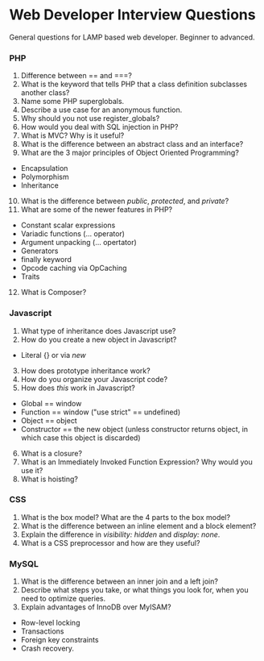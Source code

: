 Web Developer Interview Questions
=======================

General questions for LAMP based web developer. Beginner to advanced.

### PHP

1. Difference between == and ===?
2. What is the keyword that tells PHP that a class definition subclasses another class?
3. Name some PHP superglobals.
4. Describe a use case for an anonymous function.
5. Why should you not use register_globals?
6. How would you deal with SQL injection in PHP?
7. What is MVC? Why is it useful?
8. What is the difference between an abstract class and an interface?
9. What are the 3 major principles of Object Oriented Programming?
  * Encapsulation
  * Polymorphism
  * Inheritance
10. What is the difference between _public_, _protected_, and _private_?
11. What are some of the newer features in PHP?
  * Constant scalar expressions
  * Variadic functions (... operator)
  * Argument unpacking (... opertator)
  * Generators
  * finally keyword
  * Opcode caching via OpCaching
  * Traits
12. What is Composer?

### Javascript

1. What type of inheritance does Javascript use?
2. How do you create a new object in Javascript?
  * Literal {} or via _new_
3. How does prototype inheritance work?
4. How do you organize your Javascript code?
5. How does _this_ work in Javascript?
  * Global == window
  * Function == window ("use strict" == undefined)
  * Object == object
  * Constructor == the new object (unless constructor returns object, in which case this object is discarded)
6. What is a closure?
7. What is an Immediately Invoked Function Expression? Why would you use it?
8. What is hoisting? 

### CSS

1. What is the box model? What are the 4 parts to the box model?
2. What is the difference between an inline element and a block element?
3. Explain the difference in _visibility: hidden_ and _display: none_.
4. What is a CSS preprocessor and how are they useful?

### MySQL

1. What is the difference between an inner join and a left join?
2. Describe what steps you take, or what things you look for, when you need to optimize queries.
3. Explain advantages of InnoDB over MyISAM?
  * Row-level locking
  * Transactions
  * Foreign key constraints
  * Crash recovery.
